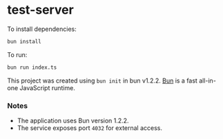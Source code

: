 # test-server

To install dependencies:

```bash
bun install
```

To run:

```bash
bun run index.ts
```

This project was created using `bun init` in bun v1.2.2. [Bun](https://bun.sh) is a fast all-in-one JavaScript runtime.

### Notes

- The application uses Bun version 1.2.2.
- The service exposes port `4032` for external access.
